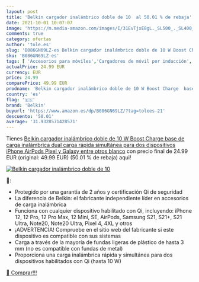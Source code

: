 ```yaml
---
layout: post
title: 'Belkin cargador inalámbrico doble de 10  al 50.01 % de rebaja'
date: 2021-10-01 10:07:07
image: 'https://m.media-amazon.com/images/I/31EvTjxE8gL._SL500_._SL400_.jpg'
comments: true
category: ofertas
author: 'tole.es'
slug: 'B086GN69LZ-es Belkin cargador inalámbrico doble de 10 W Boost Charge...'
sku: 'B086GN69LZ-es'
tags: [ 'Accesorios para móviles','Cargadores de móvil por inducción','Cargadores para móviles','Comunicación móvil y accesorios','Electrónica','belkin','iphone', ]
actualPrice: 24.99 EUR
currency: EUR
price: 24.99
comparePrice: 49.99 EUR
prodname: 'Belkin cargador inalámbrico doble de 10 W Boost Charge  base de carga inalámbrica dual  carga rápida simultánea para dos dispositivos  iPhone  AirPods  Pixel y Galaxy entre otros   blanco'
country: 'es'
flag: '🇪🇸'
brand: 'Belkin'
buyurl: 'https://www.amazon.es/dp/B086GN69LZ/?tag=tolees-21'
descuento: '50.01'
average: '31.9328571428571'
---
```


Tienes [Belkin cargador inalámbrico doble de 10 W Boost Charge  base de carga inalámbrica dual  carga rápida simultánea para dos dispositivos  iPhone  AirPods  Pixel y Galaxy entre otros   blanco](https://www.amazon.es/dp/B086GN69LZ/?tag=tolees-21) con precio final de  24.99 EUR (original: 49.99 EUR) (50.01 %  de rebaja) aqui!

[![Belkin cargador inalámbrico doble de 10 ](https://m.media-amazon.com/images/I/31EvTjxE8gL._SL500_._SL400_.jpg)](https://www.amazon.es/dp/B086GN69LZ/?tag=tolees-21)

🔎:

- Protegido por una garantía de 2 años y certificación Qi de seguridad
- La diferencia de Belkin: el fabricante independiente líder en accesorios de carga inalámbrica
- Funciona con cualquier dispositivo habilitado con Qi, incluyendo: iPhone 12, 12 Pro, 12 Pro Max, 12 Mini, SE, AirPods, Samsung S21, S21+, S21 Ultra, Note20, Note20 Ultra, Pixel 4, 4XL y otros
- ¡ADVERTENCIA! Compruebe en el sitio web del fabricante si este dispositivo es compatible con sus sistemas
- Carga a través de la mayoría de fundas ligeras de plástico de hasta 3 mm (no es compatible con fundas de metal)
- Proporciona una carga inalámbrica rápida y simultánea para dos dispositivos habilitados con Qi (hasta 10 W)

[🛒 Comprar!!!](https://www.amazon.es/dp/B086GN69LZ/?tag=tolees-21)
